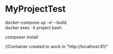 # MyProjectTest

docker-compose up -d --build <br>
docker exec -it project bash <br>

composer install<br>

//Container created to work in "http://localhost:81/"
